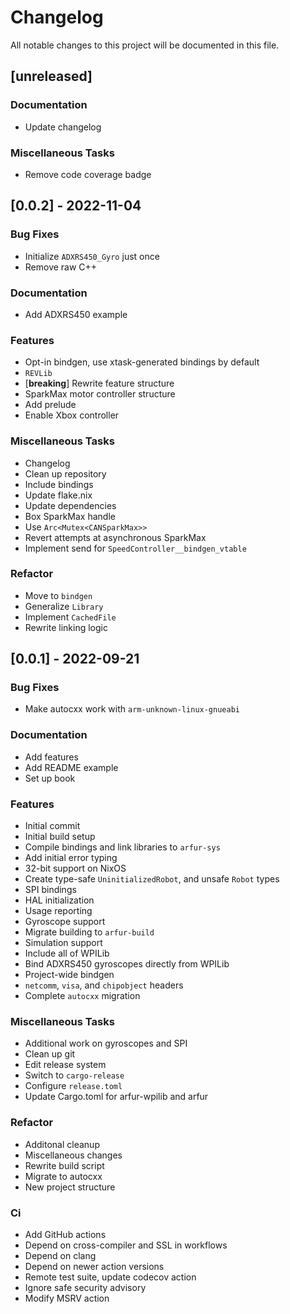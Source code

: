# Changelog

All notable changes to this project will be documented in this file.

## [unreleased]

### Documentation

- Update changelog

### Miscellaneous Tasks

- Remove code coverage badge

## [0.0.2] - 2022-11-04

### Bug Fixes

- Initialize `ADXRS450_Gyro` just once
- Remove raw C++

### Documentation

- Add ADXRS450 example

### Features

- Opt-in bindgen, use xtask-generated bindings by default
- `REVLib`
- [**breaking**] Rewrite feature structure
- SparkMax motor controller structure
- Add prelude
- Enable Xbox controller

### Miscellaneous Tasks

- Changelog
- Clean up repository
- Include bindings
- Update flake.nix
- Update dependencies
- Box SparkMax handle
- Use `Arc<Mutex<CANSparkMax>>`
- Revert attempts at asynchronous SparkMax
- Implement send for `SpeedController__bindgen_vtable`

### Refactor

- Move to `bindgen`
- Generalize `Library`
- Implement `CachedFile`
- Rewrite linking logic

## [0.0.1] - 2022-09-21

### Bug Fixes

- Make autocxx work with `arm-unknown-linux-gnueabi`

### Documentation

- Add features
- Add README example
- Set up book

### Features

- Initial commit
- Initial build setup
- Compile bindings and link libraries to `arfur-sys`
- Add initial error typing
- 32-bit support on NixOS
- Create type-safe `UninitializedRobot`, and unsafe `Robot` types
- SPI bindings
- HAL initialization
- Usage reporting
- Gyroscope support
- Migrate building to `arfur-build`
- Simulation support
- Include all of WPILib
- Bind ADXRS450 gyroscopes directly from WPILib
- Project-wide bindgen
- `netcomm`, `visa`, and `chipobject` headers
- Complete `autocxx` migration

### Miscellaneous Tasks

- Additional work on gyroscopes and SPI
- Clean up git
- Edit release system
- Switch to `cargo-release`
- Configure `release.toml`
- Update Cargo.toml for arfur-wpilib and arfur

### Refactor

- Additonal cleanup
- Miscellaneous changes
- Rewrite build script
- Migrate to autocxx
- New project structure

### Ci

- Add GitHub actions
- Depend on cross-compiler and SSL in workflows
- Depend on clang
- Depend on newer action versions
- Remote test suite, update codecov action
- Ignore safe security advisory
- Modify MSRV action

<!-- generated by git-cliff -->
